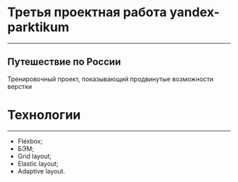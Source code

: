 # Третья проектная работа yandex-parktikum
___
## Путешествие по России
Тренировочный проект, показывающий продвинутые возможности верстки

# Технологии
___
* Flexbox;
* БЭМ;
* Grid layout;
* Elastic layout;
* Adaptive layout.
